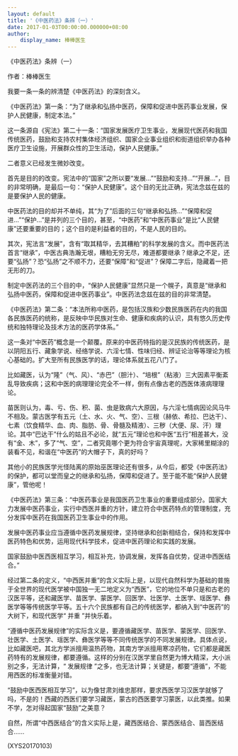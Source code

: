 ```yaml
---
layout: default
title: '《中医药法》条辨（一）'
date: 2017-01-03T00:00:00.000000+08:00
author:
    display_name: 棒棒医生
---
```


《中医药法》条辨（一）

作者：棒棒医生

我要一条一条的辨清楚《中医药法》的深刻含义。

《中医药法》第一条：“为了继承和弘扬中医药，保障和促进中医药事业发展，保护人民健康，制定本法。”

这一条源自《宪法》第二十一条：“国家发展医疗卫生事业，发展现代医药和我国传统医药，鼓励和支持农村集体经济组织、国家企业事业组织和街道组织举办各种医疗卫生设施，开展群众性的卫生活动，保护人民健康。”

二者意义已经发生微妙改变。

首先是目的的改变。宪法中的“国家”之所以要“发展…”“鼓励和支持…”“开展…”，目的非常明确，是最后一句：“保护人民健康”。这个目的无比正确，宪法念兹在兹的是要保护人民的健康。

中医药法的目的却并不单纯，其“为了”后面的三句“继承和弘扬…”“保障和促进…”“保护…”是并列的三个目的，甚至，“中医药”和“中医药事业”是比“人民健康”还要重要的目的；这个目的是利益者的目的，不是人民的目的。

其次，宪法言“发展”，含有“取其精华，去其糟粕”的科学发展的含义。而中医药法首言“继承”，中医古典浩瀚无垠，糟粕无穷无尽，难道都要继承？继承之不足，还要“弘扬”？恐“弘扬”之不顺不力，还要“保障”和“促进”？保障二字后，隐藏着一把无形的刀。

制定中医药法的三个目的中，“保护人民健康”显然只是一个幌子，真意是“继承和弘扬中医药，保障和促进中医药事业”。中医药法念兹在兹的目的非常清楚。

《中医药法》第二条：“本法所称中医药，是包括汉族和少数民族医药在内的我国各民族医药的统称，是反映中华民族对生命、健康和疾病的认识，具有悠久历史传统和独特理论及技术方法的医药学体系。”

这一条对“中医药”概念是一个颠覆。原来的中医药特指的是汉民族的传统医药，是以阴阳五行、藏象学说、经络学说、六淫七情、性味归经、辨证论治等等理论为核心基础的。扩大至所有民族医学的话，理论体系就五花八门了。

比如藏医，认为“隆”（气、风）、“赤巴”（胆汁）、“培根”（粘液）三大因素平衡紊乱导致疾病；这和中医的病理理论完全不一样，倒有点像古老的西医体液病理理论。

苗医则认为，毒、亏、伤、积、菌、虫是致病六大原因，与六淫七情病因论风马牛不相及。蒙古医学有五元（土、水、火、气、空）、三根（赫依、希拉、巴达干）、七素（饮食精华、血、肉、脂肪、骨、骨髓及精液）、三秽（大便、尿、汗）理论。其中“巴达干”什么的姑且不必论，就“五元”理论也和中医“五行”相差甚大，没有“金、木”，多了“气、空”，二者究竟哪个更为符合宇宙真理呢，大家稀里糊涂的装看不见，和谐在“中医药”的大帽子下，真的好吗？

其他小的民族医学光怪陆离的原始巫医理论还有很多，从今后，都受《中医药法》的保护，都可以堂而皇之的继承和弘扬，保障和促进了。至于能不能“保护人民健康”，管他呢！

《中医药法》第三条：“中医药事业是我国医药卫生事业的重要组成部分。国家大力发展中医药事业，实行中西医并重的方针，建立符合中医药特点的管理制度，充分发挥中医药在我国医药卫生事业中的作用。

发展中医药事业应当遵循中医药发展规律，坚持继承和创新相结合，保持和发挥中医药特色和优势，运用现代科学技术，促进中医药理论和实践的发展。

国家鼓励中医西医相互学习，相互补充，协调发展，发挥各自优势，促进中西医结合。”

经过第二条的定义，“中西医并重”的含义实际上是，以现代自然科学为基础的普施于全世界的现代医学被中国独一无二地定义为“西医”，它的地位不单只是和古老的汉医平等，还和藏医学、苗医学、蒙医学、回医学、壮医学、土医学、瑶医学、彝医学等等传统医学平等。五十六个民族都有自己的传统医学，都纳入到“中医药”的大树下，和现代医学“ 并重 ”并快乐着。

“遵循中医药发展规律”的实际含义是，要遵循藏医学、苗医学、蒙医学、回医学、壮医学、土医学、瑶医学、彝医学等等不同传统医学的不同发展规律。具体点说，比如藏医吧，其北方学派擅用温热药物，其南方学派擅用寒凉药物，它们都是藏医药特有的发展规律，都要遵循。这样的分别在汉医学里自然更为博大精深，大小派别之多，无法计算，“ 发展规律 ”之多，也无法计算；关键是，都要“遵循”，不能用西医的标准衡量对错。

“鼓励中医西医相互学习”，以为像甘肃刘维忠那样，要求西医学习汉医学就够了吗，不是的！西藏的西医们要学习藏医，蒙古的西医要学习蒙医，以此类推。如果不学，怎对得起国家“鼓励”之美意？

自然，所谓“中西医结合”的含义实际上是，藏西医结合、蒙西医结合、苗西医结合……

(XYS20170103)

